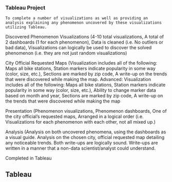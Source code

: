 ### Tableau Project

    To complete a number of visualizations as well as providing an analysis explaining any phenomenon uncovered by these visualizations utilizing Tableau.

Discovered Phenomenon Visualizations (4-10 total visualizations, A total of 2 dashboards (1 for
each phenomenon), Data is cleaned (i.e. No outliers or bad data), Visualizations can logically be used to discover the solved phenomenon (i.e. they are not just random visualizations)

City Official Requested Maps (Visualization includes all of the
following: Maps all bike stations, Station markers indicate popularity in some way (color, size, etc.), Sections are marked by zip code, A write-up on the trends that
were discovered while making the map. Advanced: Visualization includes all of the following: Maps all bike stations, Station markers indicate popularity in some way (color, size,
etc.), Ability to change marker data based on month and year, Sections are marked by zip code, A write-up on the trends that
were discovered while making the map

Presentation (Phenomenon visualizations, Phenomenon dashboards, One of the city official’s requested maps, Arranged in a logical order (i.e.
Visualizations for each phenomenon with each other, not all mixed up.)

Analysis (Analysis on both uncovered phenomena, using the dashboards as a visual guide. Analysis on the chosen city, official requested map detailing any
noticeable trends. Both write-ups are logically sound. Write-ups are written in a manner that a non-data scientist/analyst could understand.

Completed in Tableau

## Tableau 
